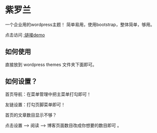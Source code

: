 # 紫罗兰
一个企业用的wordpress主题！ 简单易用，使用bootstrap，整体简单，够用。 


点击访问 [:链接demo](http://dashixiu.com/)

## 如何使用

直接放到 wordpress themes 文件夹下面即可。 

## 如何设置？

首页导航：在菜单管理中把主菜单打勾即可！

友链设置：打勾页脚菜单即可！ 

首页的文章数目显示不够？

点击设置 --> 阅读 --> 博客页面数目改成你想要的数目即可 。